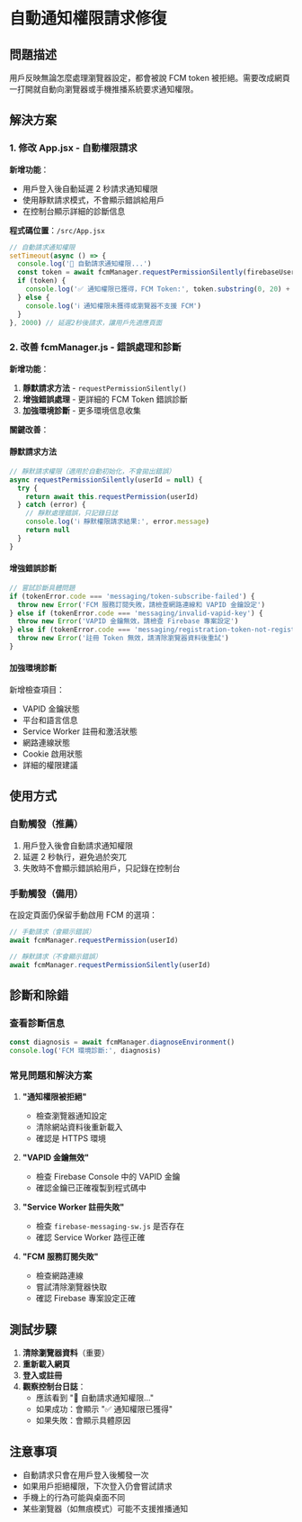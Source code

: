 # 自動通知權限請求修復

## 問題描述
用戶反映無論怎麼處理瀏覽器設定，都會被說 FCM token 被拒絕。需要改成網頁一打開就自動向瀏覽器或手機推播系統要求通知權限。

## 解決方案

### 1. 修改 App.jsx - 自動權限請求

**新增功能**：
- 用戶登入後自動延遲 2 秒請求通知權限
- 使用靜默請求模式，不會顯示錯誤給用戶
- 在控制台顯示詳細的診斷信息

**程式碼位置**：`/src/App.jsx`
```jsx
// 自動請求通知權限
setTimeout(async () => {
  console.log('🔔 自動請求通知權限...')
  const token = await fcmManager.requestPermissionSilently(firebaseUser.uid)
  if (token) {
    console.log('✅ 通知權限已獲得，FCM Token:', token.substring(0, 20) + '...')
  } else {
    console.log('ℹ️ 通知權限未獲得或瀏覽器不支援 FCM')
  }
}, 2000) // 延遲2秒後請求，讓用戶先適應頁面
```

### 2. 改善 fcmManager.js - 錯誤處理和診斷

**新增功能**：
1. **靜默請求方法** - `requestPermissionSilently()`
2. **增強錯誤處理** - 更詳細的 FCM Token 錯誤診斷
3. **加強環境診斷** - 更多環境信息收集

**關鍵改善**：

#### 靜默請求方法
```javascript
// 靜默請求權限（適用於自動初始化，不會拋出錯誤）
async requestPermissionSilently(userId = null) {
  try {
    return await this.requestPermission(userId)
  } catch (error) {
    // 靜默處理錯誤，只記錄日誌
    console.log('ℹ️ 靜默權限請求結果:', error.message)
    return null
  }
}
```

#### 增強錯誤診斷
```javascript
// 嘗試診斷具體問題
if (tokenError.code === 'messaging/token-subscribe-failed') {
  throw new Error('FCM 服務訂閱失敗，請檢查網路連線和 VAPID 金鑰設定')
} else if (tokenError.code === 'messaging/invalid-vapid-key') {
  throw new Error('VAPID 金鑰無效，請檢查 Firebase 專案設定')
} else if (tokenError.code === 'messaging/registration-token-not-registered') {
  throw new Error('註冊 Token 無效，請清除瀏覽器資料後重試')
}
```

#### 加強環境診斷
新增檢查項目：
- VAPID 金鑰狀態
- 平台和語言信息
- Service Worker 註冊和激活狀態
- 網路連線狀態
- Cookie 啟用狀態
- 詳細的權限建議

## 使用方式

### 自動觸發（推薦）
1. 用戶登入後會自動請求通知權限
2. 延遲 2 秒執行，避免過於突兀
3. 失敗時不會顯示錯誤給用戶，只記錄在控制台

### 手動觸發（備用）
在設定頁面仍保留手動啟用 FCM 的選項：
```javascript
// 手動請求（會顯示錯誤）
await fcmManager.requestPermission(userId)

// 靜默請求（不會顯示錯誤）
await fcmManager.requestPermissionSilently(userId)
```

## 診斷和除錯

### 查看診斷信息
```javascript
const diagnosis = await fcmManager.diagnoseEnvironment()
console.log('FCM 環境診斷:', diagnosis)
```

### 常見問題和解決方案

1. **"通知權限被拒絕"**
   - 檢查瀏覽器通知設定
   - 清除網站資料後重新載入
   - 確認是 HTTPS 環境

2. **"VAPID 金鑰無效"**
   - 檢查 Firebase Console 中的 VAPID 金鑰
   - 確認金鑰已正確複製到程式碼中

3. **"Service Worker 註冊失敗"**
   - 檢查 `firebase-messaging-sw.js` 是否存在
   - 確認 Service Worker 路徑正確

4. **"FCM 服務訂閱失敗"**
   - 檢查網路連線
   - 嘗試清除瀏覽器快取
   - 確認 Firebase 專案設定正確

## 測試步驟

1. **清除瀏覽器資料**（重要）
2. **重新載入網頁**
3. **登入或註冊**
4. **觀察控制台日誌**：
   - 應該看到 "🔔 自動請求通知權限..."
   - 如果成功：會顯示 "✅ 通知權限已獲得"
   - 如果失敗：會顯示具體原因

## 注意事項

- 自動請求只會在用戶登入後觸發一次
- 如果用戶拒絕權限，下次登入仍會嘗試請求
- 手機上的行為可能與桌面不同
- 某些瀏覽器（如無痕模式）可能不支援推播通知